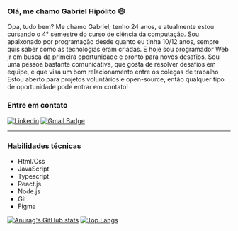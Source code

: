 ### Olá, me chamo Gabriel Hipólito 😄

Opa, tudo bem? Me chamo Gabriel, tenho 24 anos, e atualmente estou cursando o 4° semestre do curso de ciência da computação. Sou apaixonado por programação desde quanto eu tinha 10/12 anos, sempre quis saber como as tecnologias eram criadas. E hoje sou programador Web jr em busca da primeira oportunidade e pronto para novos desafios.
Sou uma pessoa bastante comunicativa, que gosta de resolver desafios em equipe, e que visa um bom relacionamento entre os colegas de trabalho
Estou aberto para projetos voluntários e open-source, então qualquer tipo de oportunidade pode entrar em contato!


### Entre em contato
[![Linkedin](https://img.shields.io/badge/-LinkedIn-%230077B5?style=for-the-badge&logo=linkedin&logoColor=white)](https://www.linkedin.com/in/gabriel-hipolito)
[![Gmail Badge](https://img.shields.io/badge/-dev.gabrielipolito@gmail.com-1F98FF?style=flat-square&logo=Gmail&logoColor=white&link=mailto:c.gabrielipolitoh@gmail.com)](mailto:c.gabrielipolitoh@gmail.com)
*** 
### Habilidades técnicas
* Html/Css
* JavaScript
* Typescript
* React.js
* Node.js
* Git
* Figma


[![Anurag's GitHub stats](https://github-readme-stats.vercel.app/api?username=gabrielhipolitoo)](https://github.com/anuraghazra/github-readme-stats) [![Top Langs](https://github-readme-stats.vercel.app/api/top-langs/?username=gabrielhipolitoo&layout=compact)](https://github.com/anuraghazra/github-readme-stats)




     
 

